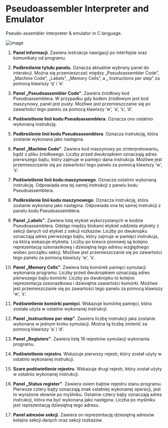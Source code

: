 # Pseudoassembler Interpreter and Emulator


Pseudo-assembler interpreter & emulator in C language.

![image](https://user-images.githubusercontent.com/74872004/226138059-e298c365-6117-4072-9290-826998dd4df6.png)

1. **Panel informacji**. Zawiera instrukcje nawigacji po interfejsie oraz komunikaty od
programu.

2. **Podkreślenie tytułu panelu**. Oznacza aktualnie wybrany panel do interakcji. Można się
przemieszczać między „Pseudoassembler Code”, „Machine Code”, „Labels”, „Memory
Cells”, a „ Instructions per step” za pomocą klawiszy ‘q’ i ‘e’.

3. **Panel „Pseudoassembler Code”**. Zawiera źródłowy kod Pseudoassemblera. W
przypadku gdy kodem źródłowym jest kod maszynowy, panel jest pusty. Możliwe jest
przemieszczanie się po zawartości tego panelu za pomocą klawiszy ‘w’, ‘a’, ‘s’, ‘d’.

4. **Podświetlenie linii kodu Pseudoassemblera**. Oznacza ono ostatnio wykonaną
instrukcję.

5. **Podkreślenie linii kodu Pseudoassemblera**. Oznacza instrukcję, która zostanie
wykonana jako następna.

6. **Panel „Machine Code”**. Zawiera kod maszynowy po zinterpretowaniu, bądź z pliku
źródłowego. Liczby przed dwukropkiem oznaczają adres pierwszego bajtu, który
zajmuje w pamięci dana instrukcja. Możliwe jest przemieszczanie się po zawartości
tego panelu za pomocą klawiszy ‘w’, ‘s’.

7. **Podświetlenie linii kodu maszynowego**. Oznacza ostatnio wykonaną instrukcję.
Odpowiada ona tej samej instrukcji z panelu kodu Pseudoassemblera.

8. **Podkreślenie linii kodu maszynowego**. Oznacza instrukcję, która zostanie wykonana
jako następna. Odpowiada ona tej samej instrukcji z panelu kodu Pseudoassemblera.

9. **Panel „Labels”**. Zawiera listę etykiet wykorzystanych w kodzie Pseudoassemblera.
Odstęp między blokami etykiet oddziela etykiety z sekcji danych od etykiet z sekcji
rozkazów. Liczby po dwukropku oznaczają adres pierwszego bajtu, który zajmuje w
pamięci instrukcja, na którą wskazuje etykieta. Liczby po kresce pionowej są kolejno
reprezentacją szesnastkową i dziesiętną tego adresu względnego wobec początku
sekcji. Możliwe jest przemieszczanie się po zawartości tego panelu za pomocą klawiszy
‘w’, ‘s’.

10. **Panel „Memory Cells”**. Zawiera listę komórek pamięci symulacji wykonania programu.
Liczby przed dwukropkiem oznaczają adres pierwszego bajtu komórki. Liczby po
dwukropku to kolejno reprezentacja szesnastkowa i dziesiętna zawartości komórki.
Możliwe jest przemieszczanie się po zawartości tego panelu za pomocą klawiszy ‘w’,
‘s’.

11. **Podświetlenie komórki pamięci**. Wskazuje komórkę pamięci, która została użyta w
ostatnio wykonanej instrukcji.

12. **Panel „Instructions per step”**. Zawiera liczbę instrukcji jaka zostanie wykonana w
jednym kroku symulacji. Można tą liczbę zmienić za pomocą klawiszy ‘a’ i ‘d’.

13. **Panel „Registers”**. Zawiera listę 16 rejestrów symulacji wykonania programu.

14. **Podświetlenie rejestru**. Wskazuje pierwszy rejestr, który został użyty w ostatnio
wykonanej instrukcji.

15. **Szare podświetlenie rejestru**. Wskazuje drugi rejestr, który został użyty w ostatnio
wykonanej instrukcji.

16. **Panel „Status register”**. Zawiera osiem bajtów rejestru stanu programu. Pierwsze
cztery bajty oznaczają znak ostatniej wykonanej operacji, jest to wyrażone słownie po
myślniku. Ostatnie cztery bajty oznaczają adres instrukcji, która ma być wykonana jako
następna. Liczba po myślniku jest reprezentacją dziesiętną tego adresu.

17. **Panel adresów sekcji**. Zawiera on reprezentację dziesiętną adresów kolejno sekcji
danych oraz sekcji rozkazów. 
